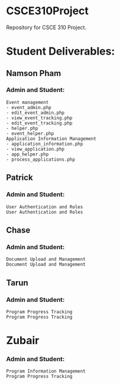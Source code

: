 # CSCE310Project
Repository for CSCE 310 Project.


# Student Deliverables:
## Namson Pham
  ### Admin and Student: 
    Event management
    - event_admin.php
    - edit_event_admin.php
    - view_event_tracking.php
    - edit_event_tracking.php
    - helper.php
    - event_helper.php
    Application Information Management
    - application_information.php
    - view_application.php
    - app_helper.php
    - process_applications.php

## Patrick
  ### Admin and Student: 
    User Authentication and Roles 
    User Authentication and Roles
    
## Chase
  ### Admin and Student: 
    Document Upload and Management
    Document Upload and Management
    
## Tarun
  ### Admin and Student: 
    Program Progress Tracking
    Program Progress Tracking
    
# Zubair
   ### Admin and Student: 
    Program Information Management
    Program Progress Tracking
